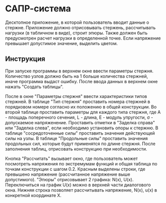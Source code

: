 # САПР-система

Десктопное приложение, в которой пользователь вводит данные о стержне. Приложение должно отрисовывать стержень, рассчитывать нагрузки (в табличном в виде), строит эпюры. Также должен быть предусмотрен расчет нагрузки в определенной точке. Если напряжение превышает допустимое значение, выделить цветом.


## Инструкция

При запуске программы в верхнем окне ввести параметры стержня. Количество узлов должно быть на 1 больше количества стержней, иначе программа выдаст ошибку. После ввода данных в верхнем окне нажать "Создать таблицы".

После в окне "Параметры стержня" ввести характеристики типов стержней. В таблице "Тип стержня" проставить номера стержней в порядковом номере согласно их положению в общей конструкции. Во второй таблице проставить параметры для каждого типа стержня, где A - площадь поперечного сечения, L - длина, E - модуль упругости,  σ - допускаемое напряженение. Проставить отметки в "Заделка справа" или "Заделка слева", если необходимо установить опоры к стержню. В таблице "сосредоточенные силы" проставить значения действующей силы на узлы. В таблице "Продольные силы" проставить значения продольных сил, которые будут применятся по длине стержня. После заполнения таблиц, отрисовать конструкцию при необходимости. 

Кнопка "Рассчитать" вызывает окно, где пользователь может посмотреть напряжения по экстремумам функций и общая таблица по точкам конструкции с шагом 0.2. Красным выделены строки, где превышено напряжение (рассчитанное напряжение выше допустимого). "Эпюры" отрисовывает 2 графика: N(x), U(x). Переключиться на график U(x) можно в верхней части диалогового окна. Нижняя строка позволяет рассчитывать напряжение, N(x), u(x) в конкретной координате X.
